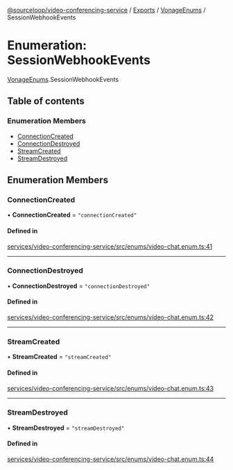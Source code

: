 [@sourceloop/video-conferencing-service](../README.md) / [Exports](../modules.md) / [VonageEnums](../modules/VonageEnums.md) / SessionWebhookEvents

# Enumeration: SessionWebhookEvents

[VonageEnums](../modules/VonageEnums.md).SessionWebhookEvents

## Table of contents

### Enumeration Members

- [ConnectionCreated](VonageEnums.SessionWebhookEvents.md#connectioncreated)
- [ConnectionDestroyed](VonageEnums.SessionWebhookEvents.md#connectiondestroyed)
- [StreamCreated](VonageEnums.SessionWebhookEvents.md#streamcreated)
- [StreamDestroyed](VonageEnums.SessionWebhookEvents.md#streamdestroyed)

## Enumeration Members

### ConnectionCreated

• **ConnectionCreated** = ``"connectionCreated"``

#### Defined in

[services/video-conferencing-service/src/enums/video-chat.enum.ts:41](https://github.com/sourcefuse/loopback4-microservice-catalog/blob/a84fe677/services/video-conferencing-service/src/enums/video-chat.enum.ts#L41)

___

### ConnectionDestroyed

• **ConnectionDestroyed** = ``"connectionDestroyed"``

#### Defined in

[services/video-conferencing-service/src/enums/video-chat.enum.ts:42](https://github.com/sourcefuse/loopback4-microservice-catalog/blob/a84fe677/services/video-conferencing-service/src/enums/video-chat.enum.ts#L42)

___

### StreamCreated

• **StreamCreated** = ``"streamCreated"``

#### Defined in

[services/video-conferencing-service/src/enums/video-chat.enum.ts:43](https://github.com/sourcefuse/loopback4-microservice-catalog/blob/a84fe677/services/video-conferencing-service/src/enums/video-chat.enum.ts#L43)

___

### StreamDestroyed

• **StreamDestroyed** = ``"streamDestroyed"``

#### Defined in

[services/video-conferencing-service/src/enums/video-chat.enum.ts:44](https://github.com/sourcefuse/loopback4-microservice-catalog/blob/a84fe677/services/video-conferencing-service/src/enums/video-chat.enum.ts#L44)
